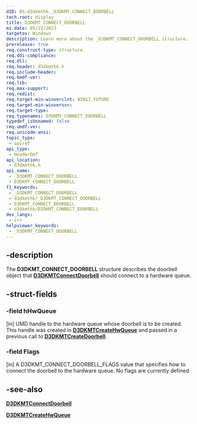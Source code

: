 ```yaml
---
UID: NS:d3dkmthk._D3DKMT_CONNECT_DOORBELL
tech.root: display
title: D3DKMT_CONNECT_DOORBELL
ms.date: 05/22/2023
targetos: Windows
description: Learn more about the _D3DKMT_CONNECT_DOORBELL structure.
prerelease: true
req.construct-type: structure
req.ddi-compliance: 
req.dll: 
req.header: d3dkmthk.h
req.include-header: 
req.kmdf-ver: 
req.lib: 
req.max-support: 
req.redist: 
req.target-min-winverclnt: WIN11_FUTURE
req.target-min-winversvr: 
req.target-type: 
req.typenames: D3DKMT_CONNECT_DOORBELL
typedef_isUnnamed: false
req.umdf-ver: 
req.unicode-ansi: 
topic_type:
 - apiref
api_type:
 - HeaderDef
api_location:
 - d3dkmthk.h
api_name:
 - _D3DKMT_CONNECT_DOORBELL
 - D3DKMT_CONNECT_DOORBELL
f1_keywords:
 - _D3DKMT_CONNECT_DOORBELL
 - d3dkmthk/_D3DKMT_CONNECT_DOORBELL
 - D3DKMT_CONNECT_DOORBELL
 - d3dkmthk/D3DKMT_CONNECT_DOORBELL
dev_langs:
 - c++
helpviewer_keywords:
 - _D3DKMT_CONNECT_DOORBELL
---
```


## -description

The **D3DKMT_CONNECT_DOORBELL** structure describes the doorbell object that [**D3DKMTConnectDoorbell**](nf-d3dkmthk-d3dkmtconnectdoorbell.md) should connect to a hardware queue.

## -struct-fields

### -field hHwQueue

[in] UMD handle to the hardware queue whose doorbell is to be created. This handle was created in [**D3DKMTCreateHwQueue**](nf-d3dkmthk-d3dkmtcreatehwqueue.md) and passed in a previous call to [**D3DKMTCreateDoorbell**](nf-d3dkmthk-d3dkmtcreatedoorbell.md).

### -field Flags

[in] A D3DKMT_CONNECT_DOORBELL_FLAGS value that specifies how to connect the doorbell to the hardware queue. No flags are currently defined.

## -see-also

[**D3DKMTConnectDoorbell**](nf-d3dkmthk-d3dkmtconnectdoorbell.md)

[**D3DKMTCreateHwQueue**](nf-d3dkmthk-d3dkmtcreatehwqueue.md)
